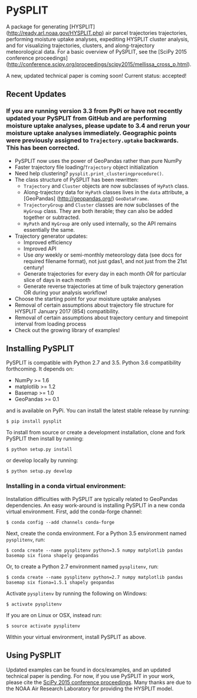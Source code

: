 # PySPLIT

A package for generating [HYSPLIT] (http://ready.arl.noaa.gov/HYSPLIT.php) air parcel trajectories trajectories, performing moisture uptake analyses, expediting HYSPLIT cluster analysis, and for visualizing trajectories, clusters, and along-trajectory meteorological data.  For a basic overview of PySPLIT, see the [SciPy 2015 conference proceedings] (http://conference.scipy.org/proceedings/scipy2015/mellissa_cross_p.html).

A new, updated technical paper is coming soon!  Current status: accepted!

## Recent Updates

### If you are running version 3.3 from PyPi or have not recently updated your PySPLIT from GitHub and are performing moisture uptake analyses, please update to 3.4 and rerun your moisture uptake analyses immediately.  Geographic points were previously assigned to ``Trajectory.uptake`` backwards.  This has been corrected.

* PySPLIT now uses the power of GeoPandas rather than pure NumPy
* Faster trajectory file loading/``Trajectory`` object initialization
* Need help clustering?  ``pysplit.print_clusteringprocedure()``.
* The class structure of PySPLIT has been rewritten:
  * ``Trajectory`` and ``Cluster`` objects are now subclasses of ``HyPath`` class.
  * Along-trajectory data for ``HyPath`` classes lives in the ``data`` attribute, a [GeoPandas] (http://geopandas.org/) ``GeoDataFrame``.
  * ``TrajectoryGroup`` and ``Cluster`` classes are now subclasses of the ``HyGroup`` class.  They are both iterable; they can also be added together or subtracted.
  * ``HyPath`` and ``HyGroup`` are only used internally, so the API remains essentially the same.
* Trajectory generator updates:
  * Improved efficiency
  * Improved API
  * Use *any* weekly or semi-monthly meteorology data (see docs for required filename format), not just gdas1, and not just from the 21st century!
  * Generate trajectories for every day in each month *OR* for particular slice of days in each month
  * Generate reverse trajectories at time of bulk trajectory generation OR during your analysis workflow!
* Choose the starting point for your moisture uptake analyses
* Removal of certain assumptions about trajectory file structure for HYSPLIT January 2017 (854) compatibility.
* Removal of certain assumptions about trajectory century and timepoint interval from loading process
* Check out the growing library of examples!
## Installing PySPLIT

PySPLIT is compatible with Python 2.7 and 3.5.  Python 3.6 compatibility forthcoming.  It depends on:
* NumPy >= 1.6
* matplotlib >= 1.2
* Basemap >= 1.0
* GeoPandas >= 0.1

and is available on PyPi.  You can install the latest stable release by running:

```
$ pip install pysplit
```

To install from source or create a development installation, clone and fork PySPLIT then install by running:

```
$ python setup.py install
```

or develop locally by running:

```
$ python setup.py develop
```

### Installing in a conda virtual environment:

Installation difficulties with PySPLIT are typically related to GeoPandas dependencies.  An easy work-around is installing PySPLIT in a new conda virtual environment.  First, add the conda-forge channel:
```
$ conda config --add channels conda-forge
```

Next, create the conda environment.  For a Python 3.5 environment named `pysplitenv`, run:
```
$ conda create --name pysplitenv python=3.5 numpy matplotlib pandas basemap six fiona shapely geopandas
```

Or, to create a Python 2.7 environment named `pysplitenv`, run:
```
$ conda create --name pysplitenv python=2.7 numpy matplotlib pandas basemap six fiona=1.5.1 shapely geopandas
```

Activate `pysplitenv` by running the following on Windows:
```
$ activate pysplitenv
```
If you are on Linux or OSX, instead run:
```
$ source activate pysplitenv
```

Within your virtual environment, install PySPLIT as above.

## Using PySPLIT

Updated examples can be found in docs/examples, and an updated technical paper is pending.  For now, if you use PySPLIT in your work, please cite the [SciPy 2015 conference proceedings](http://conference.scipy.org/proceedings/scipy2015/mellissa_cross_p.html).  Many thanks are due to the NOAA Air Research Laboratory for providing the HYSPLIT model.
